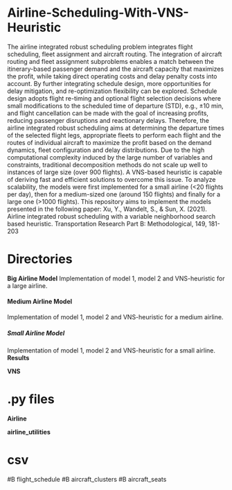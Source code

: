 # Airline-Scheduling-With-VNS-Heuristic
The airline integrated robust scheduling problem integrates flight scheduling, fleet assignment and aircraft routing.
The integration of aircraft routing and fleet assignment subproblems enables a match between the itinerary-based passenger demand and the aircraft capacity that maximizes the profit, while taking direct operating costs and delay penalty costs into account. By further integrating schedule design, more opportunities for delay mitigation, and re-optimization flexibility can be explored. Schedule design adopts flight re-timing and optional flight selection decisions where small modifications to the scheduled time of departure (STD), e.g., ±10 min, and flight cancellation can be made with the goal of increasing profits, reducing passenger disruptions and reactionary delays. Therefore, the airline integrated robust scheduling aims at determining the departure times of the selected flight legs, appropriate fleets to perform each flight and the routes of individual aircraft to maximize the profit based on the demand dynamics, fleet configuration and delay distributions. 
Due to the high computational complexity induced by the large number of variables and constraints, traditional decomposition methods do not scale up well to instances of large size (over 900 flights). A VNS-based heuristic is capable of deriving fast and efficient solutions to overcome this issue.
To analyze scalability, the models were first implemented for a small airline (<20 flights per day), then for a medium-sized one (around 150 flights) and finally for a large one (>1000 flights).
This repository aims to implement the models presented in the following paper:
Xu, Y., Wandelt, S., & Sun, X. (2021). Airline integrated robust scheduling with a variable neighborhood search based heuristic. Transportation Research Part B: Methodological, 149, 181-203

# Directories
**Big Airline Model** 
Implementation of model 1, model 2 and VNS-heuristic for a large airline.
#### Medium Airline Model
Implementation of model 1, model 2 and VNS-heuristic for a medium airline.
##### Small Airline Model
Implementation of model 1, model 2 and VNS-heuristic for a small airline.
**Results** 

**VNS** 


# .py files
**Airline**

**airline_utilities**

# csv
#B flight_schedule
#B aircraft_clusters
#B aircraft_seats

